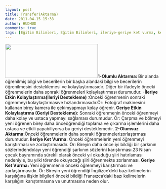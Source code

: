 ```yaml
---
layout: post
title: Transfer(Aktarma)
date: 2011-04-15 15:38
author: HUDHUD
comments: true
tags: [Eğitim Bilimleri, Eğitim Bilimleri, ileriye-geriye ket vurma, ket vurma, olumlu transfer, olumsuz transfer]
---
```

<strong><a href="http://www.egitimvaktim.com/dosyalar/2011/04/transfer-aktarma.jpg"><img class="alignleft size-medium wp-image-252" title="transfer-aktarma" src="http://www.egitimvaktim.com/dosyalar/2011/04/transfer-aktarma-300x110.jpg" alt="" width="300" height="110" /></a>1-Olumlu Aktarma: </strong>Bir alanda öğrenilmiş bilgi ve becerilerin bir başka alandaki bilgi ve becerilerin öğrenilmesini desteklemesi ve kolaylaştırmasıdır. Diğer bir ifadeyle önceki öğrenmelerin daha sonraki öğrenmeleri kolaylaştırması durumudur.
<strong>-İleriye Etkin Kolaylaştırma(İleriyi Destekleme) </strong>:Önceki öğrenmenin sonraki öğrenmeyi kolaylaştırmasıve hızlandırmasıdır.Ör: Fotoğraf makinesini kullanan birey kamera ile çekimyapmayı kolay öğrenir.
<strong>Geriye Etkin Kolaylaştırma (Geriyi Destekleme):</strong> Sonraki öğrenmenin önceki öğrenmeyi daha kolay ve ustaca yapmayı sağlaması durumudur. Ör: Çarpma ve bölmeyi yeni öğrenen birey daha önceöğrendiği toplama ve çıkarma işlemlerini daha ustaca ve etkili yapabiliyorsa bu geriyi desteklemedir.
<strong>2-Olumsuz Aktarma:</strong>Önceki öğrenmelerin daha sonraki öğrenmelerizorlaştırması durumudur.
<strong>İleriye Ket Vurma:</strong> Önceki öğrenmelerin yeni öğrenmeyi karıştırması ve zorlaştırmasıdır. Ör: Bireyin daha önce iyi bildiği bir şarkının sözlerindendolayı yeni öğrendiği şarkının sözlerini karıştırması.23 Nisan çocuk bayramında sürekli olarak önceki yıl okuduğu şiiri hatırlaması nedeniyle, bu yılki törende okuyacağı şiiri öğrenmekte zorlanması.
<strong>Geriye Ket Vurma: </strong>Yeni öğrenmenin önceki öğrenmeyi karıştırması ve zorlaştırmasıdır. Ör: Bireyin yeni öğrendiği İngilizce’deki bazı kelimelerin karşılığına ilişkin bilgileri önceki bildiği Fransızca’daki bazı kelimelerin karşılığını karıştırmasına ve unutmasına neden olur.
